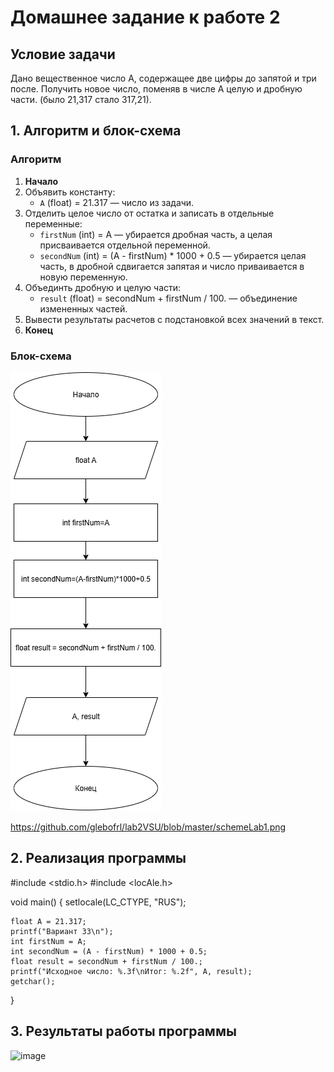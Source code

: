 # Домашнее задание к работе 2

## Условие задачи
Дано вещественное число А, содержащее две цифры до запятой и три после. Получить новое число, поменяв в числе А целую и дробную части. (было 21,317 стало 317,21).

## 1. Алгоритм и блок-схема

### Алгоритм
1. **Начало**
2. Объявить константу:
   - `A` (float) = 21.317 — число из задачи.
3. Отделить целое число от остатка и записать в отдельные переменные:
   - `firstNum` (int) = A — убирается дробная часть, а целая присваивается отдельной переменной.
   - `secondNum` (int) = (A - firstNum) * 1000 + 0.5 — убирается целая часть, в дробной сдвигается запятая и число приваивается в новую переменную.
4. Объединть дробную и целую части:
   - `result` (float) = secondNum + firstNum / 100. — объединение измененных частей.
5. Вывести результаты расчетов с подстановкой всех значений в текст.
9. **Конец**

### Блок-схема
![Блок-схема алгоритма](schemeLab1.png) 

https://github.com/glebofrl/lab2VSU/blob/master/schemeLab1.png

## 2. Реализация программы

#include <stdio.h>
#include <locAle.h>

void main()
{
	setlocale(LC_CTYPE, "RUS");

	float A = 21.317;
	printf("Вариант 33\n");
	int firstNum = A;
	int secondNum = (A - firstNum) * 1000 + 0.5;
	float result = secondNum + firstNum / 100.;
	printf("Исходное число: %.3f\nИтог: %.2f", A, result);
	getchar();
	
}

## 3. Результаты работы программы

<img width="626" height="210" alt="image" src="https://github.com/user-attachments/assets/ed4104cd-b354-45da-a658-1b3f88ca467b" />
